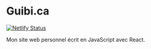 # Guibi.ca

[![Netlify Status](https://api.netlify.com/api/v1/badges/4f3cd2e6-8e80-440e-bcee-5c6f4db2fd9d/deploy-status)](https://app.netlify.com/sites/guibi/deploys)

Mon site web personnel écrit en JavaScript avec React.